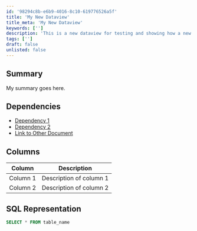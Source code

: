 ```yaml
---
id: '98294c8b-e6b9-4016-8c10-619776526a5f'
title: 'My New Dataview'
title_meta: 'My New Dataview'
keywords: ['']
description: 'This is a new dataview for testing and showing how a new document is created.'
tags: ['']
draft: false
unlisted: false
---
```


## Summary

My summary goes here.

## Dependencies

- [Dependency 1](/docs/cwa/dependencies/dependency-1.md)
- [Dependency 2](/docs/cwa/dependencies/dependency-2.md)
- [Link to Other Document](../roles/Active%20Directory%20Certificate%20Services.md)


## Columns

| Column   | Description             |
| -------- | ----------------------- |
| Column 1 | Description of column 1 |
| Column 2 | Description of column 2 |

## SQL Representation

```sql
SELECT * FROM table_name
```